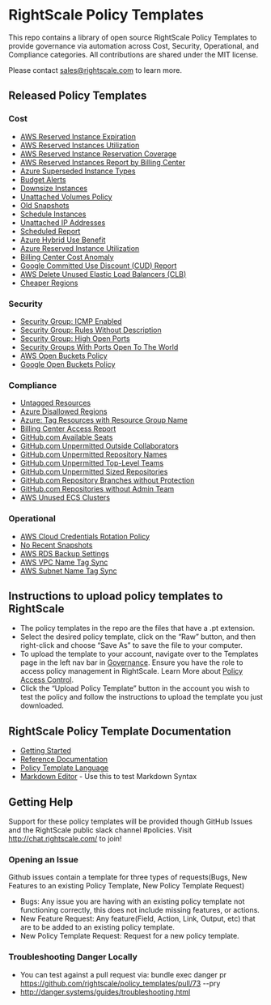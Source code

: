 # RightScale Policy Templates

This repo contains a library of open source RightScale Policy Templates to provide governance via automation across Cost, Security, Operational, and Compliance categories.  All contributions are shared under the MIT license.

Please contact sales@rightscale.com to learn more.

## Released Policy Templates

### Cost
- [AWS Reserved Instance Expiration](./cost/aws/reserved_instances/expiration/)
- [AWS Reserved Instances Utilization](./cost/aws/reserved_instances/utilization/)
- [AWS Reserved Instance Reservation Coverage](./cost/aws/reserved_instances/coverage/)
- [AWS Reserved Instances Report by Billing Center](./cost/aws/reserved_instances/report_by_bc)
- [Azure Superseded Instance Types](./cost/azure/superseded_instance_types/)
- [Budget Alerts](./cost/budget_alerts/)
- [Downsize Instances](./cost/downsize_instance/)
- [Unattached Volumes Policy](./cost/volumes/unattached_volumes/)
- [Old Snapshots](./cost/volumes/old_snapshots/)
- [Schedule Instances](./cost/schedule_instances/)
- [Unattached IP Addresses](./cost/unattached_addresses/)
- [Scheduled Report](./cost/scheduled_reports/)
- [Azure Hybrid Use Benefit](./cost/azure/hybrid_use_benefit/)
- [Azure Reserved Instance Utilization](./cost/azure/reserved_instances/utilization/)
- [Billing Center Cost Anomaly](./cost/billing_center_cost_anomaly/)
- [Google Committed Use Discount (CUD) Report](./cost/google/cud_report/)
- [AWS Delete Unused Elastic Load Balancers (CLB)](./cost/aws/elb/clb_unused/)
- [Cheaper Regions](./cost/cheaper_regions/)

### Security
- [Security Group: ICMP Enabled](./security/security_groups/icmp_enabled/)
- [Security Group: Rules Without Description](./security/security_groups/rules_without_descriptions/)
- [Security Group: High Open Ports](./security/security_groups/high_open_ports/)
- [Security Groups With Ports Open To The World](./security/security_groups/world_open_ports)
- [AWS Open Buckets Policy](./security/storage/aws/public_buckets/)
- [Google Open Buckets Policy](./security/storage/google/public_buckets/)

### Compliance
- [Untagged Resources](./compliance/tags/tag_checker)
- [Azure Disallowed Regions](./compliance/azure/azure_disallowed_regions)
- [Azure: Tag Resources with Resource Group Name](./compliance/tags/azure_rg_tags)
- [Billing Center Access Report](./compliance/billing_center_access_report/)
- [GitHub.com Available Seats](./compliance/github/available_seats/)
- [GitHub.com Unpermitted Outside Collaborators](./compliance/github/outside_collaborators/)
- [GitHub.com Unpermitted Repository Names](./compliance/github/repository_naming/)
- [GitHub.com Unpermitted Top-Level Teams](./compliance/github/toplevel_teams/)
- [GitHub.com Unpermitted Sized Repositories](./compliance/github/repository_size/)
- [GitHub.com Repository Branches without Protection](./compliance/github/repository_branch_protection/)
- [GitHub.com Repositories without Admin Team](./compliance/github/repository_admin_team/)
- [AWS Unused ECS Clusters](./compliance/aws/ecs_unused/)

### Operational
- [AWS Cloud Credentials Rotation Policy](./operational/cloud_credentials/aws)
- [No Recent Snapshots](./operational/snapshots/)
- [AWS RDS Backup Settings](./operational/dbaas/aws/rds_backup)
- [AWS VPC Name Tag Sync](./operational/aws/vpc_name_sync)
- [AWS Subnet Name Tag Sync](./operational/aws/subnet_name_sync)

## Instructions to upload policy templates to RightScale

- The policy templates in the repo are the files that have a .pt extension.
- Select the desired policy template, click on the “Raw” button, and then right-click and choose “Save As” to save the file to your computer.
- To upload the template to your account, navigate over to the Templates page in the left nav bar in [Governance](https://governance.rightscale.com). Ensure you have the role to access policy management in RightScale. Learn More about [Policy Access Control](http://docs.rightscale.com/policies/#how-policies-work-access-control).
- Click the “Upload Policy Template” button in the account you wish to test the policy and follow the instructions to upload the template you just downloaded.


## RightScale Policy Template Documentation
- [Getting Started](http://docs.rightscale.com/policies/getting_started/)
- [Reference Documentation](http://docs.rightscale.com/policies/reference/)
- [Policy Template Language](http://docs.rightscale.com/policies/reference/policy_template_language.html)
- [Markdown Editor](https://jbt.github.io/markdown-editor/) - Use this to test Markdown Syntax

## Getting Help
Support for these policy templates will be provided though GitHub Issues and the RightScale public slack channel #policies.
Visit http://chat.rightscale.com/ to join!

### Opening an Issue
Github issues contain a template for three types of requests(Bugs, New Features to an existing Policy Template, New Policy Template Request)

- Bugs: Any issue you are having with an existing policy template not functioning correctly, this does not include missing features, or actions.
- New Feature Request: Any feature(Field, Action, Link, Output, etc) that are to be added to an existing policy template.
- New Policy Template Request: Request for a new policy template.
### Troubleshooting Danger Locally
- You can test against a pull request via: bundle exec danger pr https://github.com/rightscale/policy_templates/pull/73 --pry
- http://danger.systems/guides/troubleshooting.html
